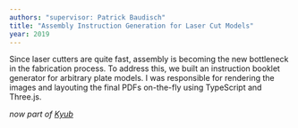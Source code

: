 ```yaml
---
authors: "supervisor: Patrick Baudisch"
title: "Assembly Instruction Generation for Laser Cut Models"
year: 2019
---
```


Since laser cutters are quite fast, assembly is becoming the new bottleneck in the fabrication process. To address this, we built an instruction booklet generator for arbitrary plate models.
I was responsible for rendering the images and layouting the final PDFs on-the-fly using TypeScript and Three.js.

*now part of [Kyub](https://kyub.com)*